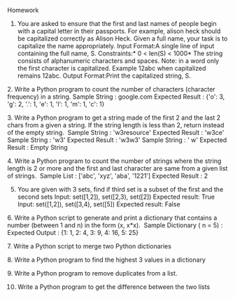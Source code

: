 Homework
1. You are asked to ensure that the first and last names of people begin with a capital letter in their passports.
For example, alison heck should be capitalized correctly as Alison Heck. 
Given a full name, your task is to capitalize the name appropriately. 
Input Format:A single line of input containing the full name, S.
Constraints:* 0 < len(S) < 1000* 
The string consists of alphanumeric characters and spaces.
Note: in a word only the first character is capitalized. 
Example 12abc when capitalized remains 12abc.
Output Format:Print the capitalized string, S.

2. Write a Python program to count the number of characters (character frequency) in a string.
Sample String : google.com
Expected Result : {'o': 3, 'g': 2, '.': 1, 'e': 1, 'l': 1, 'm': 1, 'c': 1}

3. Write a Python program to get a string made of the first 2 and the last 2 chars from a given a string. If the string length is less than 2, return instead of the empty string. 
Sample String : 'w3resource'
Expected Result : 'w3ce'
Sample String : 'w3'
Expected Result : 'w3w3'
Sample String : ' w'
Expected Result : Empty String

4. Write a Python program to count the number of strings where the string length is 2 or more and the first and last character are same from a given list of strings. 
Sample List : ['abc', 'xyz', 'aba', '1221']
Expected Result : 2

5. You are given with 3 sets, find if third set is a subset of the first and the second sets
Input: set([1,2]), set([2,3), set([2])
Expected result: True
Input: set([1,2]), set([3,4), set([5])
Expected result: False
 
6. Write a Python script to generate and print a dictionary that contains a number (between 1 and n) in the form (x, x*x). 
Sample Dictionary ( n = 5) :
Expected Output : {1: 1, 2: 4, 3: 9, 4: 16, 5: 25} 

7. Write a Python script to merge two Python dictionaries

8. Write a Python program to find the highest 3 values in a dictionary

9. Write a Python program to remove duplicates from a list.

10. Write a Python program to get the difference between the two lists
